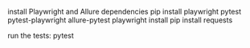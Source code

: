  install Playwright and Allure dependencies
pip install playwright pytest pytest-playwright allure-pytest
playwright install
pip install requests

run the tests:
pytest